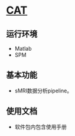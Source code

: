 # [CAT](http://www.neuro.uni-jena.de/cat/)

## 运行环境

* Matlab
* SPM

## 基本功能

* sMRI数据分析pipeline。

## 使用文档

* 软件包内包含使用手册